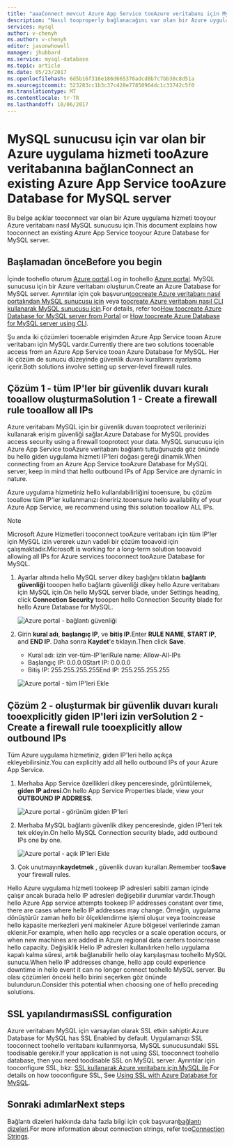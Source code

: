 ```yaml
---
title: "aaaConnect mevcut Azure App Service tooAzure veritabanı için MySQL | Microsoft Docs"
description: "Nasıl tooproperly bağlanacağını var olan bir Azure uygulama hizmeti tooAzure veritabanı için MySQL için yönergeler"
services: mysql
author: v-chenyh
ms.author: v-chenyh
editor: jasonwhowell
manager: jhubbard
ms.service: mysql-database
ms.topic: article
ms.date: 05/23/2017
ms.openlocfilehash: 6d5b16f316e186d665370adcd8b7c7bb38c8d51a
ms.sourcegitcommit: 523283cc1b3c37c428e77850964dc1c33742c5f0
ms.translationtype: MT
ms.contentlocale: tr-TR
ms.lasthandoff: 10/06/2017
---
```

# <a name="connect-an-existing-azure-app-service-tooazure-database-for-mysql-server"></a><span data-ttu-id="edff7-103">MySQL sunucusu için var olan bir Azure uygulama hizmeti tooAzure veritabanına bağlan</span><span class="sxs-lookup"><span data-stu-id="edff7-103">Connect an existing Azure App Service tooAzure Database for MySQL server</span></span>
<span data-ttu-id="edff7-104">Bu belge açıklar tooconnect var olan bir Azure uygulama hizmeti tooyour Azure veritabanı nasıl MySQL sunucusu için.</span><span class="sxs-lookup"><span data-stu-id="edff7-104">This document explains how tooconnect an existing Azure App Service tooyour Azure Database for MySQL server.</span></span>

## <a name="before-you-begin"></a><span data-ttu-id="edff7-105">Başlamadan önce</span><span class="sxs-lookup"><span data-stu-id="edff7-105">Before you begin</span></span>
<span data-ttu-id="edff7-106">İçinde toohello oturum [Azure portal](https://portal.azure.com).</span><span class="sxs-lookup"><span data-stu-id="edff7-106">Log in toohello [Azure portal](https://portal.azure.com).</span></span> <span data-ttu-id="edff7-107">MySQL sunucusu için bir Azure veritabanı oluşturun.</span><span class="sxs-lookup"><span data-stu-id="edff7-107">Create an Azure Database for MySQL server.</span></span> <span data-ttu-id="edff7-108">Ayrıntılar için çok başvurun[toocreate Azure veritabanı nasıl portalından MySQL sunucusu için](quickstart-create-mysql-server-database-using-azure-portal.md) veya [toocreate Azure veritabanı nasıl CLI kullanarak MySQL sunucusu için](quickstart-create-mysql-server-database-using-azure-cli.md).</span><span class="sxs-lookup"><span data-stu-id="edff7-108">For details, refer too[How toocreate Azure Database for MySQL server from Portal](quickstart-create-mysql-server-database-using-azure-portal.md) or [How toocreate Azure Database for MySQL server using CLI](quickstart-create-mysql-server-database-using-azure-cli.md).</span></span>

<span data-ttu-id="edff7-109">Şu anda iki çözümleri tooenable erişimden Azure App Service tooan Azure veritabanı için MySQL vardır.</span><span class="sxs-lookup"><span data-stu-id="edff7-109">Currently there are two solutions tooenable access from an Azure App Service tooan Azure Database for MySQL.</span></span> <span data-ttu-id="edff7-110">Her iki çözüm de sunucu düzeyinde güvenlik duvarı kurallarını ayarlama içerir.</span><span class="sxs-lookup"><span data-stu-id="edff7-110">Both solutions involve setting up server-level firewall rules.</span></span>

## <a name="solution-1---create-a-firewall-rule-tooallow-all-ips"></a><span data-ttu-id="edff7-111">Çözüm 1 - tüm IP'ler bir güvenlik duvarı kuralı tooallow oluşturma</span><span class="sxs-lookup"><span data-stu-id="edff7-111">Solution 1 - Create a firewall rule tooallow all IPs</span></span>
<span data-ttu-id="edff7-112">Azure veritabanı MySQL için bir güvenlik duvarı tooprotect verilerinizi kullanarak erişim güvenliği sağlar.</span><span class="sxs-lookup"><span data-stu-id="edff7-112">Azure Database for MySQL provides access security using a firewall tooprotect your data.</span></span> <span data-ttu-id="edff7-113">MySQL sunucusu için Azure App Service tooAzure veritabanı bağlantı tuttuğunuzda göz önünde bu hello giden uygulama hizmeti IP'leri doğası gereği dinamik.</span><span class="sxs-lookup"><span data-stu-id="edff7-113">When connecting from an Azure App Service tooAzure Database for MySQL server, keep in mind that hello outbound IPs of App Service are dynamic in nature.</span></span> 

<span data-ttu-id="edff7-114">Azure uygulama hizmetiniz hello kullanılabilirliğini tooensure, bu çözüm tooallow tüm IP'ler kullanmanızı öneririz.</span><span class="sxs-lookup"><span data-stu-id="edff7-114">tooensure hello availability of your Azure App Service, we recommend using this solution tooallow ALL IPs.</span></span>

> [!NOTE]
> <span data-ttu-id="edff7-115">Microsoft Azure Hizmetleri tooconnect tooAzure veritabanı için tüm IP'ler için MySQL izin vererek uzun vadeli bir çözüm tooavoid için çalışmaktadır.</span><span class="sxs-lookup"><span data-stu-id="edff7-115">Microsoft is working for a long-term solution tooavoid allowing all IPs for Azure services tooconnect tooAzure Database for MySQL.</span></span>

1. <span data-ttu-id="edff7-116">Ayarlar altında hello MySQL server dikey başlığını tıklatın **bağlantı güvenliği** tooopen hello bağlantı güvenliği dikey hello Azure veritabanı için MySQL için.</span><span class="sxs-lookup"><span data-stu-id="edff7-116">On hello MySQL server blade, under Settings heading, click **Connection Security** tooopen hello Connection Security blade for hello Azure Database for MySQL.</span></span>

   ![Azure portal - bağlantı güvenliği](./media/howto-manage-firewall-using-portal/1-connection-security.png)

2. <span data-ttu-id="edff7-118">Girin **kural adı**, **başlangıç IP**, ve **bitiş IP**.</span><span class="sxs-lookup"><span data-stu-id="edff7-118">Enter **RULE NAME**, **START IP**, and **END IP**.</span></span> <span data-ttu-id="edff7-119">Daha sonra **Kaydet**'e tıklayın.</span><span class="sxs-lookup"><span data-stu-id="edff7-119">Then click **Save**.</span></span>
   - <span data-ttu-id="edff7-120">Kural adı: izin ver-tüm-IP'leri</span><span class="sxs-lookup"><span data-stu-id="edff7-120">Rule name: Allow-All-IPs</span></span>
   - <span data-ttu-id="edff7-121">Başlangıç IP: 0.0.0.0</span><span class="sxs-lookup"><span data-stu-id="edff7-121">Start IP: 0.0.0.0</span></span>
   - <span data-ttu-id="edff7-122">Bitiş IP: 255.255.255.255</span><span class="sxs-lookup"><span data-stu-id="edff7-122">End IP: 255.255.255.255</span></span>

   ![Azure portal - tüm IP'leri Ekle](./media/howto-connect-webapp/1_2-add-all-ips.png)

## <a name="solution-2---create-a-firewall-rule-tooexplicitly-allow-outbound-ips"></a><span data-ttu-id="edff7-124">Çözüm 2 - oluşturmak bir güvenlik duvarı kuralı tooexplicitly giden IP'leri izin ver</span><span class="sxs-lookup"><span data-stu-id="edff7-124">Solution 2 - Create a firewall rule tooexplicitly allow outbound IPs</span></span>
<span data-ttu-id="edff7-125">Tüm Azure uygulama hizmetiniz, giden IP'leri hello açıkça ekleyebilirsiniz.</span><span class="sxs-lookup"><span data-stu-id="edff7-125">You can explicitly add all hello outbound IPs of your Azure App Service.</span></span>

1. <span data-ttu-id="edff7-126">Merhaba App Service özellikleri dikey penceresinde, görüntülemek, **giden IP adresi**.</span><span class="sxs-lookup"><span data-stu-id="edff7-126">On hello App Service Properties blade, view your **OUTBOUND IP ADDRESS**.</span></span>

   ![Azure portal - görünüm giden IP'leri](./media/howto-connect-webapp/2_1-outbound-ip-address.png)

2. <span data-ttu-id="edff7-128">Merhaba MySQL bağlantı güvenlik dikey penceresinde, giden IP'leri tek tek ekleyin.</span><span class="sxs-lookup"><span data-stu-id="edff7-128">On hello MySQL Connection security blade, add outbound IPs one by one.</span></span>

   ![Azure portal - açık IP'leri Ekle](./media/howto-connect-webapp/2_2-add-explicit-ips.png)

3. <span data-ttu-id="edff7-130">Çok unutmayın**kaydetmek** , güvenlik duvarı kuralları.</span><span class="sxs-lookup"><span data-stu-id="edff7-130">Remember too**Save** your firewall rules.</span></span>

<span data-ttu-id="edff7-131">Hello Azure uygulama hizmeti tookeep IP adresleri sabiti zaman içinde çalışır ancak burada hello IP adresleri değişebilir durumlar vardır.</span><span class="sxs-lookup"><span data-stu-id="edff7-131">Though hello Azure App service attempts tookeep IP addresses constant over time, there are cases where hello IP addresses may change.</span></span> <span data-ttu-id="edff7-132">Örneğin, uygulama dönüştürür zaman hello bir ölçeklendirme işlemi oluşur veya tooincrease hello kapasite merkezleri yeni makineler Azure bölgesel verilerinde zaman eklenir.</span><span class="sxs-lookup"><span data-stu-id="edff7-132">For example, when hello app recycles or a scale operation occurs, or when new machines are added in Azure regional data centers tooincrease hello capacity.</span></span> <span data-ttu-id="edff7-133">Değişiklik Hello IP adresleri kullanılırken hello uygulama kapalı kalma süresi, artık bağlanabilir hello olay karşılaşması toohello MySQL sunucu.</span><span class="sxs-lookup"><span data-stu-id="edff7-133">When hello IP addresses change, hello app could experience downtime in hello event it can no longer connect toohello MySQL server.</span></span> <span data-ttu-id="edff7-134">Bu olası çözümleri önceki hello birini seçerken göz önünde bulundurun.</span><span class="sxs-lookup"><span data-stu-id="edff7-134">Consider this potential when choosing one of hello preceding solutions.</span></span>

## <a name="ssl-configuration"></a><span data-ttu-id="edff7-135">SSL yapılandırması</span><span class="sxs-lookup"><span data-stu-id="edff7-135">SSL configuration</span></span>
<span data-ttu-id="edff7-136">Azure veritabanı MySQL için varsayılan olarak SSL etkin sahiptir.</span><span class="sxs-lookup"><span data-stu-id="edff7-136">Azure Database for MySQL has SSL Enabled by default.</span></span> <span data-ttu-id="edff7-137">Uygulamanızı SSL tooconnect toohello veritabanı kullanmıyorsa, MySQL sunucusundaki SSL toodisable gerekir.</span><span class="sxs-lookup"><span data-stu-id="edff7-137">If your application is not using SSL tooconnect toohello database, then you need toodisable SSL on MySQL server.</span></span> <span data-ttu-id="edff7-138">Ayrıntılar için tooconfigure SSL, bkz: [SSL kullanarak Azure veritabanı için MySQL ile](howto-configure-ssl.md).</span><span class="sxs-lookup"><span data-stu-id="edff7-138">For details on how tooconfigure SSL, See [Using SSL with Azure Database for MySQL](howto-configure-ssl.md).</span></span>

## <a name="next-steps"></a><span data-ttu-id="edff7-139">Sonraki adımlar</span><span class="sxs-lookup"><span data-stu-id="edff7-139">Next steps</span></span>
<span data-ttu-id="edff7-140">Bağlantı dizeleri hakkında daha fazla bilgi için çok başvuran[bağlantı dizeleri](howto-connection-string.md).</span><span class="sxs-lookup"><span data-stu-id="edff7-140">For more information about connection strings, refer too[Connection Strings](howto-connection-string.md).</span></span>

